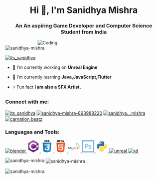 <h1 align="center">Hi 👋, I'm Sanidhya Mishra</h1>
<h3 align="center">An An aspiring Game Developer and Computer Science Student from India</h3>
<img align="right" alt="Coding" width="400" src="https://cdn.dribbble.com/users/1894420/screenshots/14032021/media/a85f637f1eb4cd5efdd307f9760472a1.gif">

<p align="left"> <img src="https://komarev.com/ghpvc/?username=sanidhya-mishra&label=Profile%20views&color=0e75b6&style=flat" alt="sanidhya-mishra" /> </p>

<p align="left"> <a href="https://twitter.com/its_sanidhya" target="blank"><img src="https://img.shields.io/twitter/follow/its_sanidhya?logo=twitter&style=for-the-badge" alt="its_sanidhya" /></a> </p>

- 🔭 I’m currently working on **Unreal Engine**

- 🌱 I’m currently learning **Java,JavaScript,Flutter**

- ⚡ Fun fact **I am also a SFX Artist.**

<h3 align="left">Connect with me:</h3>
<p align="left">
<a href="https://twitter.com/its_sanidhya" target="blank"><img align="center" src="https://raw.githubusercontent.com/rahuldkjain/github-profile-readme-generator/master/src/images/icons/Social/twitter.svg" alt="its_sanidhya" height="30" width="40" /></a>
<a href="https://linkedin.com/in/sanidhya-mishra-893988220" target="blank"><img align="center" src="https://raw.githubusercontent.com/rahuldkjain/github-profile-readme-generator/master/src/images/icons/Social/linked-in-alt.svg" alt="sanidhya-mishra-893988220" height="30" width="40" /></a>
<a href="https://instagram.com/sanidhya._.mishra" target="blank"><img align="center" src="https://raw.githubusercontent.com/rahuldkjain/github-profile-readme-generator/master/src/images/icons/Social/instagram.svg" alt="sanidhya._.mishra" height="30" width="40" /></a>
<a href="https://www.youtube.com/c/carnation beatz" target="blank"><img align="center" src="https://raw.githubusercontent.com/rahuldkjain/github-profile-readme-generator/master/src/images/icons/Social/youtube.svg" alt="carnation beatz" height="30" width="40" /></a>
</p>

<h3 align="left">Languages and Tools:</h3>
<p align="left"> <a href="https://www.blender.org/" target="_blank" rel="noreferrer"> <img src="https://download.blender.org/branding/community/blender_community_badge_white.svg" alt="blender" width="40" height="40"/> </a> <a href="https://www.w3schools.com/cs/" target="_blank" rel="noreferrer"> <img src="https://raw.githubusercontent.com/devicons/devicon/master/icons/csharp/csharp-original.svg" alt="csharp" width="40" height="40"/> </a> <a href="https://www.w3schools.com/css/" target="_blank" rel="noreferrer"> <img src="https://raw.githubusercontent.com/devicons/devicon/master/icons/css3/css3-original-wordmark.svg" alt="css3" width="40" height="40"/> </a> <a href="https://www.w3.org/html/" target="_blank" rel="noreferrer"> <img src="https://raw.githubusercontent.com/devicons/devicon/master/icons/html5/html5-original-wordmark.svg" alt="html5" width="40" height="40"/> </a> <a href="https://www.mysql.com/" target="_blank" rel="noreferrer"> <img src="https://raw.githubusercontent.com/devicons/devicon/master/icons/mysql/mysql-original-wordmark.svg" alt="mysql" width="40" height="40"/> </a> <a href="https://www.photoshop.com/en" target="_blank" rel="noreferrer"> <img src="https://raw.githubusercontent.com/devicons/devicon/master/icons/photoshop/photoshop-line.svg" alt="photoshop" width="40" height="40"/> </a> <a href="https://www.python.org" target="_blank" rel="noreferrer"> <img src="https://raw.githubusercontent.com/devicons/devicon/master/icons/python/python-original.svg" alt="python" width="40" height="40"/> </a> <a href="https://unrealengine.com/" target="_blank" rel="noreferrer"> <img src="https://raw.githubusercontent.com/kenangundogan/fontisto/036b7eca71aab1bef8e6a0518f7329f13ed62f6b/icons/svg/brand/unreal-engine.svg" alt="unreal" width="40" height="40"/> </a> <a href="https://www.adobe.com/products/xd.html" target="_blank" rel="noreferrer"> <img src="https://cdn.worldvectorlogo.com/logos/adobe-xd.svg" alt="xd" width="40" height="40"/> </a> </p>

<p><img align="left" src="https://github-readme-stats.vercel.app/api/top-langs?username=sanidhya-mishra&show_icons=true&locale=en&layout=compact" alt="sanidhya-mishra" /></p>

<p>&nbsp;<img align="center" src="https://github-readme-stats.vercel.app/api?username=sanidhya-mishra&show_icons=true&locale=en" alt="sanidhya-mishra" /></p>

<p><img align="center" src="https://github-readme-streak-stats.herokuapp.com/?user=sanidhya-mishra&" alt="sanidhya-mishra" /></p>
